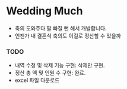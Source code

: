 # Wedding Much
- 축의 도와주다 팔 빠질 뻔 해서 개발합니다.
- 언젠가 내 결혼식 축의도 이걸로 정산할 수 있을까

### TODO
- 내역 수정 및 삭제 기능 구현: 삭제만 구현.
- 정산 총 액 및 인원 수 구현: 완료.
- excel 파일 다운로드
